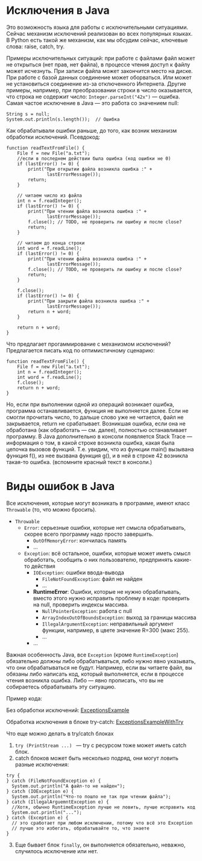 # Исключения в Java

Это возможность языка для работы с исключительными ситуациями. Сейчас механизм исключений реализован во всех популярных языках. В Python есть такой же механизм, как мы обсудим сейчас, ключевые слова: raise, catch, try.

Примеры исключительных ситуаций: при работе с файлами файл может не открыться (нет прав, нет файла), в процессе чтения доступ к файлу может исчезнуть. При записи файла может закончится место на диске. При работе с базой данных соединение может оборваться. Или может не установиться соединение из-за отключенного Интернета.
Другие примеры, например, при преобразовании строки в число оказывается, что строка не содержит число: `Integer.parseInt("42x")` — ошибка. Самая частое исключение в Java — это работа со значением null:

```
String s = null;
System.out.println(s.length());  // Ошибка
```

Как обрабатывали ошибки раньше, до того, как возник механизм обработки исключений. Псевдокод:

```
function readTextFromFile() {
    File f = new File("a.txt");
    //если в последнем действии была ошибка (код ошибки не 0)
    if (lastError() != 0) {
        print("При открытии файла возникла ошибка :" + 
               lastErrorMessage());
        return;
    }
    
    // читаем число из файла
    int n = f.readInteger(); 
    if (lastError() != 0) {
        print("При чтении файла возникла ошибка :" + 
               lastErrorMessage());
        f.close(); // TODO, не проверить ли ошибку и после close?
        return;
    }
    
    // читаем до конца строки
    int word = f.readLine();
    if (lastError() != 0) {
        print("При чтении файла возникла ошибка :" + 
               lastErrorMessage());
        f.close(); // TODO, не проверить ли ошибку и после close?
        return;
    }
    
    f.close();
    if (lastError() != 0) {
        print("При закрыти файла возникла ошибка :" + 
               lastErrorMessage());
        return n + word;
    }
    
    return n + word;
}
```

Что предлагает прогаммирование с механизмом исключений? Предлагается писать код по оптимистичному сценарию:

```
function readTextFromFile() {
    File f = new File("a.txt");
    int n = f.readInteger(); 
    int word = f.readLine();
    f.close();
    return n + word;
}
```

Но, если при выполнении одной из операций возникает ошибка, программа останавливается, функция не выполняется далее. Если не смогли прочитать число, то дальше слово уже не читается, файл не закрывается, return не срабатывает.
Возникшая ошибка, если она не обработана (как обработать — см. далее), полностью останавливает программу. В Java дополнительно в консоли появляется Stack Trace — информация о том, в какой строке возникла ошибка, какая была цепочка вызовов функций. Т.е. увидим, что из функции main() вызывана функция f(), из нее вызвана функция g(), и в ней в строке 42 возникла такая-то ошибка. (вспомните красный текст в консоли.)

# Виды ошибок в Java

Все исключения, которые могут возникать в программе, имеют класс `Throwable` (то, что можно бросить).

* `Throwable`
  * `Error`: серьезные ошибки, которые нет смысла обрабатывать, скорее всего программу надо просто завершить.
    * `OutOfMemoryError`: кончилась память
    * ...
  * `Exception`: всё остальное, ошибки, которые может иметь смысл обработать, сообщить о них пользователю, предпринять какие-то действия
    * `IOException`: ошибки ввода-вывода
      * `FileNotFoundException`: файл не найден
      * ...
    * __RuntimeError__: Ошибки, которые не нужно обрабатывать, вместо этого нужно исправить проблему в коде: проверить на null, проверить индексы массива.
      * `NullPointerException`: работа с null
      * `ArrayIndexOutOfBoundsException`: выход за границы массива
      * `IllegalArgumentException`: неправильный аргумент функции, например, в цвете значение R=300 (макс 255).
      * ...
    * ...

Важная особенность Java, все `Exception` (кроме `RuntimeException`) обязательно должны либо обрабатываться, либо нужно явно указывать, что они обрабатываться не будут.
Например, если вы читаете файл, вы обязаны либо написать код, который выполняется, если в процессе чтения возникла ошибка. Либо — явно прописать, что вы не собираетесь обрабатывать эту ситуацию.

Пример кода:

Без обработки исключений: [ExceptionsExample](https://github.com/iposov/students-site/blob/master/22spring/prog_tech/src/ru/spbu/arts/exceptions/ExceptionsExample.java)

Обработка исключения в блоке try-catch: [ExceptionsExampleWithTry](https://github.com/iposov/students-site/blob/master/22spring/prog_tech/src/ru/spbu/arts/exceptions/ExceptionsExampleWithTry.java)

Что еще можно делать в try/catch блоках
1. `try (PrintStream ...) ` — try с ресурсом тоже может иметь catch блок.
2. catch блоков может быть несколько подряд, они могут ловить разные исключения:
```
try {
} catch (FileNotFoundException e) {
  System.out.println("А файл-то не найден");
} catch (IOException e) {
  System.out.println("Что-то пошло не так при чтении файла");
} catch (IllegalArguemntException e) {
  //Хотя, обычно RuntimeException лучше не ловить, лучше исправить код
  System.out.println("...");
} catch (Exception e) {
  // это сработает при любом исключении, потому что всё это Exception
  // лучше это избегать, обрабатывайте то, что знаете
}
```
3. Еще бывает блок `finally`, он выполняется обязательно, неважно, случилось исключение или нет.
